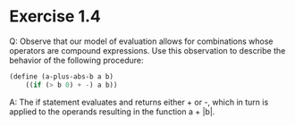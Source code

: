 # Exercise 1.4

Q: Observe that our model of evaluation allows for combinations whose operators are compound expressions. Use this observation to describe the behavior of the following procedure:

```scheme
(define (a-plus-abs-b a b)
    ((if (> b 0) + -) a b))
```

A: The if statement evaluates and returns either + or -, which in turn is applied to the operands resulting in the function a + |b|.
